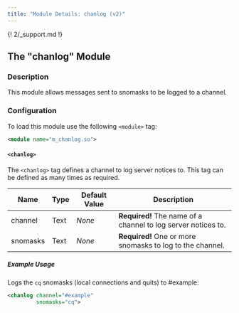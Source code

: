 ```yaml
---
title: "Module Details: chanlog (v2)"
---
```


{! 2/_support.md !}

## The "chanlog" Module

### Description

This module allows messages sent to snomasks to be logged to a channel.

### Configuration

To load this module use the following `<module>` tag:

```xml
<module name="m_chanlog.so">
```

#### `<chanlog>`

The `<chanlog>` tag defines a channel to log server notices to. This tag can be defined as many times as required.

Name     | Type | Default Value | Description
-------- | ---- | ------------- | -----------
channel  | Text | *None*        | **Required!** The name of a channel to log server notices to.
snomasks | Text | *None*        | **Required!** One or more snomasks to log to the channel.

##### Example Usage

Logs the `cq` snomasks (local connections and quits) to #example:

```xml
<chanlog channel="#example"
         snomasks="cq">
```
